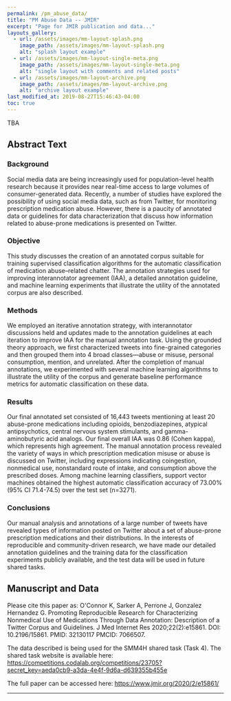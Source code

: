 ```yaml
---
permalink: /pm_abuse_data/
title: "PM Abuse Data -- JMIR"
excerpt: "Page for JMIR publication and data..."
layouts_gallery:
  - url: /assets/images/mm-layout-splash.png
    image_path: /assets/images/mm-layout-splash.png
    alt: "splash layout example"
  - url: /assets/images/mm-layout-single-meta.png
    image_path: /assets/images/mm-layout-single-meta.png
    alt: "single layout with comments and related posts"
  - url: /assets/images/mm-layout-archive.png
    image_path: /assets/images/mm-layout-archive.png
    alt: "archive layout example"
last_modified_at: 2019-08-27T15:46:43-04:00
toc: true
---
```


TBA
## Abstract Text

### Background
Social media data are being increasingly used for population-level health research because it provides near real-time access to large volumes of consumer-generated data. Recently, a number of studies have explored the possibility of using social media data, such as from Twitter, for monitoring prescription medication abuse. However, there is a paucity of annotated data or guidelines for data characterization that discuss how information related to abuse-prone medications is presented on Twitter.

### Objective 
This study discusses the creation of an annotated corpus suitable for training supervised classification algorithms for the automatic classification of medication abuse–related chatter. The annotation strategies used for improving interannotator agreement (IAA), a detailed annotation guideline, and machine learning experiments that illustrate the utility of the annotated corpus are also described.

### Methods 
We employed an iterative annotation strategy, with interannotator discussions held and updates made to the annotation guidelines at each iteration to improve IAA for the manual annotation task. Using the grounded theory approach, we first characterized tweets into fine-grained categories and then grouped them into 4 broad classes—abuse or misuse, personal consumption, mention, and unrelated. After the completion of manual annotations, we experimented with several machine learning algorithms to illustrate the utility of the corpus and generate baseline performance metrics for automatic classification on these data.

### Results 
Our final annotated set consisted of 16,443 tweets mentioning at least 20 abuse-prone medications including opioids, benzodiazepines, atypical antipsychotics, central nervous system stimulants, and gamma-aminobutyric acid analogs. Our final overall IAA was 0.86 (Cohen kappa), which represents high agreement. The manual annotation process revealed the variety of ways in which prescription medication misuse or abuse is discussed on Twitter, including expressions indicating coingestion, nonmedical use, nonstandard route of intake, and consumption above the prescribed doses. Among machine learning classifiers, support vector machines obtained the highest automatic classification accuracy of 73.00% (95% CI 71.4-74.5) over the test set (n=3271).

### Conclusions 
Our manual analysis and annotations of a large number of tweets have revealed types of information posted on Twitter about a set of abuse-prone prescription medications and their distributions. In the interests of reproducible and community-driven research, we have made our detailed annotation guidelines and the training data for the classification experiments publicly available, and the test data will be used in future shared tasks.

<!-- - Bundled as a "theme gem" for easier install/upgrading.
- Compatible with GitHub Pages.
- Support for Jekyll's built-in Sass/SCSS preprocessor.
- Nine different skins (color variations).
- Several responsive layout options (single, archive index, search, splash, and paginated home page).
- Optimized for search engines with support for [Twitter Cards](https://dev.twitter.com/cards/overview) and [Open Graph](http://ogp.me/) data
- Optional [header images](https://mmistakes.github.io/minimal-mistakes/docs/layouts/#headers), [custom sidebars](https://mmistakes.github.io/minimal-mistakes/docs/layouts/#sidebars), [table of contents](https://mmistakes.github.io/minimal-mistakes/docs/helpers/#table-of-contents), [galleries](https://mmistakes.github.io/minimal-mistakes/docs/helpers/#gallery), related posts, [breadcrumb links](https://mmistakes.github.io/minimal-mistakes/docs/configuration/#breadcrumb-navigation-beta), [navigation lists](https://mmistakes.github.io/minimal-mistakes/docs/helpers/#navigation-list), and more.
- Commenting support (powered by [Disqus](https://disqus.com/), [Facebook](https://developers.facebook.com/docs/plugins/comments), [Discourse](https://www.discourse.org/), [utterances](https://utteranc.es/), static-based via [Staticman v1 and v2](https://staticman.net/), and custom).
- [Google Analytics](https://www.google.com/analytics/) support.
- UI localized text in English (default), Brazilian Portuguese (Português brasileiro), Catalan, Chinese, Danish, Dutch, French (Français), German (Deutsch), Greek, Hindi (हिंदी), Hungarian, Indonesian, Italian (Italiano), Japanese, Korean, Malayalam, Nepali (Nepalese), Persian (فارسی), Polish, Punjabi (ਪੰਜਾਬੀ), Romanian, Russian, Slovak, Spanish (Español), Swedish, Thai, Turkish (Türkçe), and Vietnamese. -->

## Manuscript and Data

Please cite this paper as: 
O'Connor K, Sarker A, Perrone J, Gonzalez Hernandez G. Promoting Reproducible Research for Characterizing Nonmedical Use of Medications Through Data Annotation: Description of a Twitter Corpus and Guidelines. J Med Internet Res 2020;22(2):e15861. DOI: 10.2196/15861. PMID: 32130117 PMCID: 7066507.


The data described is being used for the SMM4H shared task (Task 4). The shared task website is available here: https://competitions.codalab.org/competitions/23705?secret_key=aeda0cb9-a3da-4e4f-9d6a-d639355b455e

The full paper can be accessed here: https://www.jmir.org/2020/2/e15861/



<!-- | Name                                        | Description                                           |
| ------------------------------------------- | ----------------------------------------------------- |
| [Post with Header Image][header-image-post] | A post with a large header image. |
| [HTML Tags and Formatting Post][html-tags-post] | A variety of common markup showing how the theme styles them. |
| [Syntax Highlighting Post][syntax-post] | Post displaying highlighted code. |
| [Post with a Gallery][gallery-post] | A post showing several images wrapped in `<figure>` elements. |
| [Sample Collection Page][sample-collection] | Single page from a collection. |
| [Categories Archive][categories-archive] | Posts grouped by category. |
| [Tags Archive][tags-archive] | Posts grouped by tag. |

For even more demo pages check the [posts archive][year-archive].

[sample-collection]: {{ "/recipes/chocolate-chip-cookies/" | relative_url }}
[categories-archive]: {{ "/categories/" | relative_url }}
[tags-archive]: {{ "/tags/" | relative_url }}
[year-archive]: {{ "/year-archive/" | relative_url }} -->

---




<!-- ### Icons + Demo Images:

- [The Noun Project](https://thenounproject.com) -- Garrett Knoll, Arthur Shlain, and [tracy tam](https://thenounproject.com/tracytam)
- [Font Awesome](http://fontawesome.io/)
- [Unsplash](https://unsplash.com/)

### Other:

- [Jekyll](https://jekyllrb.com/)
- [jQuery](https://jquery.com/)
- [Susy](http://susy.oddbird.net/)
- [Breakpoint](http://breakpoint-sass.com/)
- [Magnific Popup](http://dimsemenov.com/plugins/magnific-popup/)
- [FitVids.JS](http://fitvidsjs.com/)
- Greedy Navigation - [lukejacksonn](https://codepen.io/lukejacksonn/pen/PwmwWV)
- [jQuery Smooth Scroll](https://github.com/kswedberg/jquery-smooth-scroll)
- [Lunr](http://lunrjs.com)

---

Minimal Mistakes is designed, developed, and maintained by Michael Rose. Just another boring, tattooed, designer from Buffalo New York. -->
